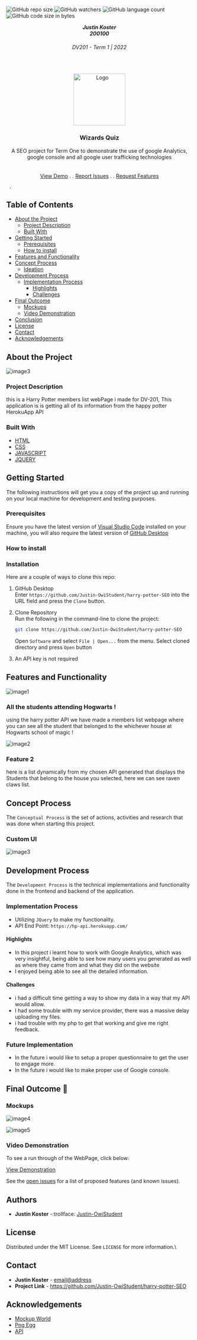 

<!-- Repository Information & Links-->
<br />

![GitHub repo size](https://img.shields.io/github/repo-size/MikeMaynard14/termoneexample)
![GitHub watchers](https://img.shields.io/github/watchers/MikeMaynard14/termoneexample)
![GitHub language count](https://img.shields.io/github/languages/count/MikeMaynard14/termoneexample)
![GitHub code size in bytes](https://img.shields.io/github/languages/code-size/MikeMaynard14/termoneexample)


<!-- HEADER SECTION -->
<h5 align="center" style="padding:0;margin:0;">Justin Koster</h5>
<h5 align="center" style="padding:0;margin:0;">200100</h5>
<h6 align="center">DV201 - Term 1 | 2022</h6>
</br>
<p align="center">

  <a href="https://github.com/Justin-OwiStudent/harry-potter-SEO">
    <img src="images/LOGO.png" alt="Logo" width="140" height="140">
  </a>
  
  <h3 align="center">Wizards Quiz</h3>

  <p align="center">
    A SEO project for Term One to demonstrate the use of google Analytics, google console and all google user trafficking technologies  <br>
    
    
   <br />
   <br />
   <a href="path/to/demonstration/video">View Demo</a>
   .
   .
    <a href="https://github.com/Justin-OwiStudent/harry-potter-SEO/issues">Report Issues</a>
    .
    .
         <a href="https://github.com/Justin-OwiStudent/harry-potter-SEO/issues">Request Features</a>

     .

 
</p>
<!-- TABLE OF CONTENTS -->

## Table of Contents

* [About the Project](#about-the-project)
  * [Project Description](#project-description)
  * [Built With](#built-with)
* [Getting Started](#getting-started)
  * [Prerequisites](#prerequisites)
  * [How to install](#how-to-install)
* [Features and Functionality](#features-and-functionality)
* [Concept Process](#concept-process)
   * [Ideation](#ideation)
* [Development Process](#development-process)
   * [Implementation Process](#implementation-process)
        * [Highlights](#highlights)
        * [Challenges](#challenges)
* [Final Outcome](#final-outcome)
    * [Mockups](#mockups)
    * [Video Demonstration](#video-demonstration)
* [Conclusion](#conclusion)
* [License](#license)
* [Contact](#contact)
* [Acknowledgements](#acknowledgements)

<!--PROJECT DESCRIPTION-->
## About the Project
<!-- header image of project -->
![image3](https://github.com/Justin-OwiStudent/harry-potter-SEO/blob/main/assets/UI%20.png)

### Project Description

this is a Harry Potter members list webPage i made for DV-201, This application is is getting all of its information from the happy potter HerokuApp API

### Built With

* [HTML](path/to/technology/website)
* [CSS](path/to/technology/website)
* [JAVASCRIPT](https://www.javascript.com/)
* [JQUERY](https://jquery.com/)


<!-- GETTING STARTED -->
<!-- Make sure to add appropriate information about what prerequesite technologies the user would need and also the steps to install your project on their own mashines -->
## Getting Started

The following instructions will get you a copy of the project up and running on your local machine for development and testing purposes.

### Prerequisites

Ensure you have the latest version of [Visual Studio Code](https://code.visualstudio.com/) installed on your machine, you will also require the latest version of [GitHub Desktop](https://desktop.github.com/)


### How to install

### Installation
Here are a couple of ways to clone this repo:

1. GitHub Desktop </br>
Enter `https://github.com/Justin-OwiStudent/harry-potter-SEO` into the URL field and press the `Clone` button.

2. Clone Repository </br>
Run the following in the command-line to clone the project:
   ```sh
   git clone https://github.com/Justin-OwiStudent/harry-potter-SEO
   ```
    Open `Software` and select `File | Open...` from the menu. Select cloned directory and press `Open` button

3. An API key is not required


<!-- FEATURES AND FUNCTIONALITY-->
<!-- You can add the links to all of your imagery at the bottom of the file as references -->
## Features and Functionality

<!-- note how you can use your gitHub link. Just make a path to your assets folder -->
![image1](https://github.com/Justin-OwiStudent/harry-potter-SEO/blob/main/assets/Mockup-1.png)

### All the students attending Hogwarts !

using the harry potter API we have made a members list webpage where you can see all the student that belonged to the whichever house at Hogwarts school of magic !

![image2](https://github.com/Justin-OwiStudent/harry-potter-SEO/blob/main/assets/Mockup-2.png)

### Feature 2

here is a list dynamically from my chosen API generated that displays the Students that belong to the house you selected, here we can see raven claws list.


<!-- CONCEPT PROCESS -->
<!-- Briefly explain your concept ideation process -->
<!-- here you will add things like wire framing, data structure planning, anything that shows your process. You need to include images-->
## Concept Process

The `Conceptual Process` is the set of actions, activities and research that was done when starting this project.


### Custom UI

![image3](https://github.com/Justin-OwiStudent/harry-potter-SEO/blob/main/assets/Mockup-3.png)



<!-- DEVELOPMENT PROCESS -->
## Development Process

The `Development Process` is the technical implementations and functionality done in the frontend and backend of the application.

### Implementation Process
<!-- stipulate all of the functionality you included in the project -->
<!-- This is your time to shine, explain the technical nuances of your project, how did you achieve the final outcome!-->

* Utilizing `JQuery` to make my functionality.
* API End Point: `https://hp-api.herokuapp.com/`

#### Highlights
<!-- stipulated the highlight you experienced with the project -->
* In this project i learnt how to work with Google Analytics, which was very insightful, being able to see how many users you generated as well as where they came from and what they did on the website
* I enjoyed being able to see all the detailed information.

#### Challenges
<!-- stipulated the challenges you faced with the project and why you think you faced it or how you think you'll solve it (if not solved) -->
* i had a difficult time getting a way to show my data in a way that my API would allow.
* I had some trouble with my service provider, there was a massive delay uploading my files.
* i had trouble with my php to get that working and give me right feedback.


### Future Implementation
<!-- stipulate functionality and improvements that can be implemented in the future. -->

* In the future i would like to setup a proper questionnaire to get the user to engage more.
* In the future i would like to make proper use of Google console.

<!-- MOCKUPS -->
## Final Outcome :iphone:



### Mockups

![image4](https://github.com/Justin-OwiStudent/harry-potter-SEO/blob/main/assets/Mockup-6.png)
<br>

![image5](https://github.com/Justin-OwiStudent/harry-potter-SEO/blob/main/assets/Mockup-7.png)

<!-- VIDEO DEMONSTRATION -->
### Video Demonstration

To see a run through of the WebPage, click below:

[View Demonstration](path/to/video/demonstration)


See the [open issues](https://github.com/MikeMaynard14/termoneexample/issues) for a list of proposed features (and known issues).

<!-- AUTHORS -->
## Authors

* **Justin Koster** -:trollface: [Justin-OwiStudent](https://github.com/Justin-OwiStudent)

<!-- LICENSE -->
## License

Distributed under the MIT License. See `LICENSE` for more information.\

<!-- LICENSE -->
## Contact

* **Justin Koster** - [email@address](200100@virtualwindow.co.za)
* **Project Link** - https://github.com/Justin-OwiStudent/harry-potter-SEO

<!-- ACKNOWLEDGEMENTS -->
## Acknowledgements
<!-- all resources that you used and Acknowledgements here -->
* [Mockup World](https://www.mockupworld.co/)
* [Png Egg](https://www.pngegg.com/)
* [API](https://hp-api.herokuapp.com/)

